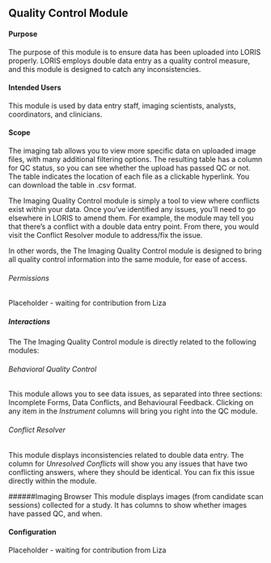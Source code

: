 ## Quality Control Module

#### Purpose
The purpose of this module is to ensure data has been uploaded into LORIS properly. LORIS employs double data entry as a quality control measure, and this module is designed to catch any inconsistencies.

#### Intended Users
This module is used by data entry staff, imaging scientists, analysts, coordinators, and clinicians.

#### Scope
The imaging tab allows you to view more specific data on uploaded image files, with many additional filtering options. The resulting table has a column for QC status, so you can see whether the upload has passed QC or not. The table indicates the location of each file as a clickable hyperlink. You can download the table in .csv format. 

The Imaging Quality Control module is simply a tool to view where conflicts exist within your data. Once you’ve identified any issues, you’ll need to go elsewhere in LORIS to amend them. For example, the module may tell you that there’s a conflict with a double data entry point. From there, you would visit the Conflict Resolver module to address/fix the issue. 

In other words, the The Imaging Quality Control module is designed to bring all quality control information into the same module, for ease of access.

###### Permissions
Placeholder - waiting for contribution from Liza

##### Interactions
The The Imaging Quality Control module is directly related to the following modules:

###### Behavioral Quality Control
This module allows you to see data issues, as separated into three sections: Incomplete Forms, Data Conflicts, and Behavioural Feedback. Clicking on any item in the *Instrument* columns will bring you right into the QC module.

###### Conflict Resolver
This module displays inconsistencies related to double data entry. The column for *Unresolved Conflicts* will show you any issues that have two conflicting answers, where they should be identical. You can fix this issue directly within the module. 

######Imaging Browser
This module displays images (from candidate scan sessions) collected for a study. It has columns to show whether images have passed QC, and when. 

#### Configuration
Placeholder - waiting for contribution from Liza
